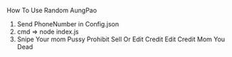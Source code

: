 How To Use Random AungPao
1. Send PhoneNumber in Config.json
2. cmd => node index.js 
3. Snipe Your mom Pussy
Prohibit Sell Or Edit Credit
Edit Credit Mom You Dead
